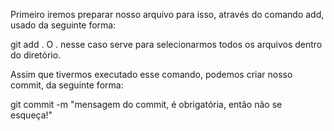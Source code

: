 Primeiro iremos preparar nosso arquivo para isso, através do comando add, usado da seguinte forma:

git add .
O . nesse caso serve para selecionarmos todos os arquivos dentro do diretório.

Assim que tivermos executado esse comando, podemos criar nosso commit, da seguinte forma:

git commit -m "mensagem do commit, é obrigatória, então não se esqueça!"